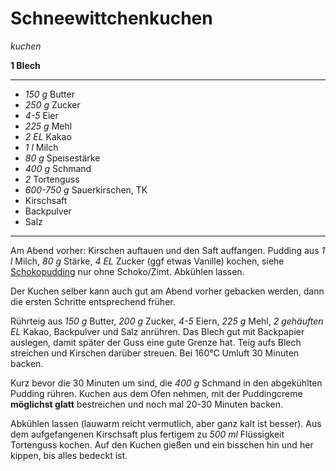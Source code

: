 # Schneewittchenkuchen

*kuchen*

**1 Blech**

---

- *150 g* Butter
- *250 g* Zucker
- *4-5* Eier
- *225 g* Mehl
- *2 EL* Kakao
- *1 l* Milch
- *80 g* Speisestärke
- *400 g* Schmand
- *2* Tortenguss
- *600-750 g* Sauerkirschen, TK
- Kirschsaft
- Backpulver
- Salz

---

Am Abend vorher: Kirschen auftauen und den Saft auffangen. Pudding aus *1 l* Milch, *80 g* Stärke, *4 EL* Zucker (ggf
etwas Vanille) kochen, siehe [Schokopudding](/suessspeisen/schokopudding/) nur ohne Schoko/Zimt. Abkühlen lassen.

Der Kuchen selber kann auch gut am Abend vorher gebacken werden, dann die ersten Schritte entsprechend früher.

Rührteig aus *150 g* Butter, *200 g* Zucker, *4-5* Eiern, *225 g* Mehl, *2 gehäuften EL* Kakao, Backpulver und Salz
anrühren. Das Blech gut mit Backpapier auslegen, damit später der Guss eine gute Grenze hat. Teig aufs Blech streichen
und Kirschen darüber streuen. Bei 160°C Umluft 30 Minuten backen.

Kurz bevor die 30 Minuten um sind, die *400 g* Schmand in den abgekühlten Pudding rühren. Kuchen aus dem Ofen nehmen,
mit der Puddingcreme **möglichst glatt** bestreichen und noch mal 20-30 Minuten backen.

Abkühlen lassen (lauwarm reicht vermutlich, aber ganz kalt ist besser). Aus dem aufgefangenen Kirschsaft plus fertigem
zu *500 ml* Flüssigkeit Tortenguss kochen. Auf den Kuchen gießen und ein bisschen hin und her kippen, bis alles bedeckt
ist.
